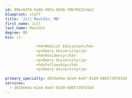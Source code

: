 ```yaml
---
id: 99bc6df8-5e9d-497a-bb56-70b76623c6e2
blueprint: staff
title: 'Jill Mauldin, MD'
first_name: Jill
last_name: Mauldin
degree: MD
bio: |2-

              <h4>Medical Education</h4>
              <p>Emory University</p>
              <h4>Residency</h4>
              <p>Emory University</p>
              <h4>Fellowship</h4>
              <p>Emory University</p>
          
primary_specialty: d019e64a-62e4-4e47-81d9-68b5739fd16d
services:
  - d019e64a-62e4-4e47-81d9-68b5739fd16d
---
```

